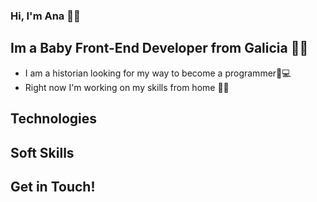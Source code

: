 ### Hi, I'm Ana 🌿🍁
## Im a Baby Front-End Developer from Galicia 🌊🌊


* I am a historian looking for my way to become a programmer🚀💻  
* Right now I'm working on my skills from home 🏡🔥

## Technologies
## Soft Skills
## Get in Touch!


<!--
**anafdz92/anafdz92** is a ✨ _special_ ✨ repository because its `README.md` (this file) appears on your GitHub profile.

Here are some ideas to get you started:

- 🔭 I’m currently working on ...
- 🌱 I’m currently learning ...
- 👯 I’m looking to collaborate on ...
- 🤔 I’m looking for help with ...
- 💬 Ask me about ...
- 📫 How to reach me: ...
- 😄 Pronouns: ...
- ⚡ Fun fact: ...
-->
